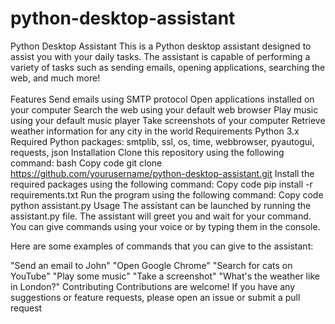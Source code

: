 # python-desktop-assistant
Python Desktop Assistant
This is a Python desktop assistant designed to assist you with your daily tasks. The assistant is capable of performing a variety of tasks such as sending emails, opening applications, searching the web, and much more!
<br/><br/>
Features
Send emails using SMTP protocol
Open applications installed on your computer
Search the web using your default web browser
Play music using your default music player
Take screenshots of your computer
Retrieve weather information for any city in the world
Requirements
Python 3.x
Required Python packages: smtplib, ssl, os, time, webbrowser, pyautogui, requests, json
Installation
Clone this repository using the following command:
bash
Copy code
git clone https://github.com/yourusername/python-desktop-assistant.git
Install the required packages using the following command:
Copy code
pip install -r requirements.txt
Run the program using the following command:
Copy code
python assistant.py
Usage
The assistant can be launched by running the assistant.py file. The assistant will greet you and wait for your command. You can give commands using your voice or by typing them in the console.

Here are some examples of commands that you can give to the assistant:

"Send an email to John"
"Open Google Chrome"
"Search for cats on YouTube"
"Play some music"
"Take a screenshot"
"What's the weather like in London?"
Contributing
Contributions are welcome! If you have any suggestions or feature requests, please open an issue or submit a pull request
